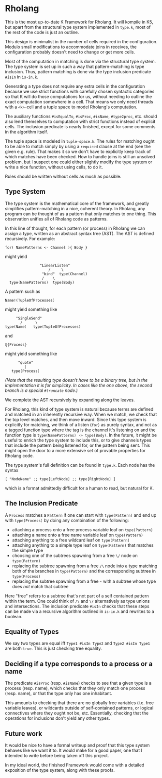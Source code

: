 # Rholang
This is the most up-to-date K Framework for Rholang. It will kompile in K5, but apart from the
structural type system implemented in `type.k`, most of the rest of the code is just an outline.

This design is minimalist in the number of cells required in the configuration. Modulo small
modifications to accommodate joins in receives, the configuration probably doesn't need to change
or get more cells.

Most of the computation in matching is done via the structural type system. The type system is set
up in such a way that pattern-matching is type inclusion. Thus, pattern matching is done via the
type inclusion predicate `#isIn` in `is-in.k`.

Generating a type does not require any extra cells in the configuration because we use strict
functions with carefully chosen syntactic categories so that K will do those computations for us,
without needing to outline the exact computation somewhere in a cell. That means we only need
threads with a `<k>`-cell and a tuple space to model Rholang's computation.

The auxiliary functions `#isEqualTo`, `#isProc`, `#isName`, `#type2proc`, etc. should also lend
themselves to computation with strict functions instead of explicit cells. The inclusion predicate
is nearly finished, except for some comments in the algorithm itself.

The tuple space is modeled in `tuple-space.k`. The rules for matching ought to be able to match
simply by using a `required` clause at the end (see the given e.g. rule). That makes it so we don't
have to explicitly keep track of which matches have been checked. How to handle joins is still an
unsolved problem, but I suspect one could either slightly modify the type system or write a nice
function, without using cells, to do it.

Rules should be written without cells as much as possible.

## Type System
The type system is the mathematical core of the framework, and greatly simplifies pattern-matching
in a nice, coherent theory. In Rholang, any program can be thought of as a pattern that only matches
to one thing. This observation unifies all of Rholang code as patterns.

In this line of thought, for each pattern (or process) in Rholang we can assign a type,
written as an abstract syntax tree (AST). The AST is defined recursively. For example:

    for( NamePatterns <- Channel ){ Body }

might yield

                    "LinearListen"
                        /     \
                     "bind"  type(Channel)
                     /    \
      type(NamePatterns)  type(Body)

A pattern such as

    Name!(TupleOfProcesses)

might yield something like

         "SingleSend"
           /      \
    type(Name)   type(TupleOfProcesses)

and

    @{Process}

might yield something like

          "quote"
             |
       type(Process)

*(Note that the resulting type doesn't have to be a binary tree, but in the implementation it is for
simplicity. In cases like the one above, the second branch is a special `#truncate` node.)*

We complete the AST recursively by expanding along the leaves.

For Rholang, this kind of type system is natural because terms are defined and matched in an
inherently recursive way. When we match, we check that the top level matches, and then move inward.
Since this type system is explicitly for matching, we think of a listen (`for`) as purely syntax,
and not as a tagged function type where the tag is the channel it's listening on and the
function type is `type(NamePatterns) -> type(Body)`. In the future, it might be useful to enrich the
type system to include this, or to give channels types that include the pattern being listened
for, or the pattern being sent. This might open the door to a more extensive set of
provable properties for Rholang code.

The type system's full definition can be found in `type.k`. Each node has the syntax

    [ "NodeName" ;; type[LeftNode] ;; type[RightNode] ]

which is a format admittedly difficult for a human to read, but natural for K.

## The Inclusion Predicate
A `Process` matches a `Pattern` if one can start with `type(Pattern)` and end up with
`type(Process)` by doing any combination of the following:
- attaching a process onto a free process variable leaf on `type(Pattern)`
- attaching a name onto a free name variable leaf on `type(Pattern)`
- attaching anything to a free wildcard leaf on `type(Pattern)`
- attaching anything to a simple type leaf on `type(Pattern)` that matches the simple type
- choosing one of the subtrees spawning from a free `\/` node on `type(Pattern)`
- replacing the subtree spawning from a free `/\` node into a type matching both of the branches in
`type(Pattern)` and the corresponding subtree in `type(Process)`
- replacing the subtree spawning from a free `~` with a subtree whose type does *not* match that
subtree

Here "free" refers to a subtree that's not part of a self contained pattern within the term.
One could think of `/\` and `\/` alternatively as type unions and intersections.
The inclusion predicate `#isIn` checks that these steps can be made via a recursive algorithm
outlined in `is-in.k` and rewrites to a boolean.

## Equality of Types
We say two types are equal iff `Type1 #isIn Type2` and `Type2 #isIn Type1` are both `true`. This
is just checking tree equality.


## Deciding if a type corresponds to a process or a name
The predicate `#isProc` (resp. `#isName`) checks to see that a given type is a process (resp. name),
which checks that they only match one process (resp. name), or that the type only has
one inhabitant.

This amounts to checking that there are no globally free variables (i.e. free variable leaves), or
wildcards outside of self-contained patterns, or logical connectives where they ought not be, etc.
Essentially, checking that the operations for inclusions don't yield any other types.

## Future work
It would be nice to have a formal writeup and proof that this type system behaves like we want it
to. It would make for a good paper, one that I intended to write before being taken off this
project.

In my ideal world, the finished Framework would come with a detailed exposition of the type system,
along with these proofs.
